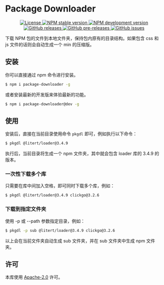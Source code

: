 # Package Downloader

<p align="center">
    <a href="https://github.com/maiyun/package-downloader/blob/master/LICENSE">
        <img alt="License" src="https://img.shields.io/github/license/maiyun/package-downloader?color=blue" />
    </a>
    <a href="https://www.npmjs.com/package/package-downloader">
        <img alt="NPM stable version" src="https://img.shields.io/npm/v/package-downloader?color=brightgreen&logo=npm" />
        <img alt="NPM development version" src="https://img.shields.io/npm/v/package-downloader/dev?color=yellow&logo=npm" />
    </a><br>
    <a href="https://github.com/maiyun/package-downloader/releases">
        <img alt="GitHub releases" src="https://img.shields.io/github/v/release/maiyun/package-downloader?color=brightgreen&logo=github" />
        <img alt="GitHub pre-releases" src="https://img.shields.io/github/v/release/maiyun/package-downloader?color=yellow&logo=github&include_prereleases" />
    </a>
    <a href="https://github.com/maiyun/package-downloader/issues">
        <img alt="GitHub issues" src="https://img.shields.io/github/issues/maiyun/package-downloader?color=blue&logo=github" />
    </a>
</p>

下载 NPM 包的文件到本地文件夹，保持包内原有的目录结构。如果包含 css 和 js 文件的话则会自动生成一个 min 的压缩版。

## 安装

你可以直接通过 npm 命令进行安装。

```sh
$ npm i package-downloader -g
```

或者安装最新的开发版来体验最新的功能。

```sh
$ npm i package-downloader@dev -g
```

## 使用

安装后，直接在当前目录使用命令 `pkgdl` 即可，例如执行以下命令：

```sh
$ pkgdl @litert/loader@3.4.9
```

执行后，当前目录将生成一个 npm 文件夹，其中就会包含 loader 库的 3.4.9 的版本。

### 一次性下载多个库

只需要在库中间加入空格，即可同时下载多个库，例如：

```sh
$ pkgdl @litert/loader@3.4.9 clickgo@3.2.6
```

### 下载到指定文件夹

使用 -p 或 --path 参数指定目录，例如：

```sh
$ pkgdl -p sub @litert/loader@3.4.9 clickgo@3.2.6
```

以上会在当前文件夹自动生成 sub 文件夹，并在 sub 文件夹中生成 npm 文件夹。

## 许可

本库使用 [Apache-2.0](../LICENSE) 许可。